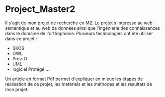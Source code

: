 # Project_Master2
Il s'agit de mon projet de recherche en M2. Le projet s'interesse au web sémantique et au web de données ainsi que l'ingénierie des connaissances dans le domaine de l'orthophonie. 
Plusieurs technologies ont été utiliser dans ce projet :
- SKOS
- OWL
- Prov-O
- UML
- logiciel Protégé ....

Un article en format Pdf permet d'expliquer en mieux les étapes de réalisation de ce projet, les matériels et les méthodes et les résultats de mon projet. 

